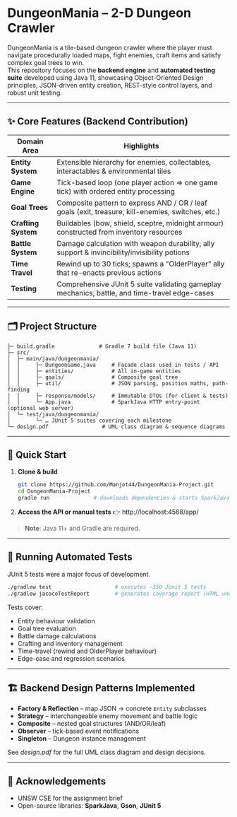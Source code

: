 # DungeonMania – 2-D Dungeon Crawler



DungeonMania is a tile-based dungeon crawler where the player must navigate procedurally loaded maps, fight enemies, craft items and satisfy complex goal trees to win.  
This repository focuses on the **backend engine** and **automated testing suite** developed using Java 11, showcasing Object-Oriented Design principles, JSON-driven entity creation, REST-style control layers, and robust unit testing.

---
## ✨ Core Features (Backend Contribution)
| Domain Area | Highlights |
| --- | --- |
| **Entity System** | Extensible hierarchy for enemies, collectables, interactables & environmental tiles |
| **Game Engine** | Tick-based loop (one player action ⇒ one game tick) with ordered entity processing |
| **Goal Trees** | Composite pattern to express AND / OR / leaf goals (exit, treasure, kill-enemies, switches, etc.) |
| **Crafting System** | Buildables (bow, shield, sceptre, midnight armour) constructed from inventory resources |
| **Battle System** | Damage calculation with weapon durability, ally support & invincibility/invisibility potions |
| **Time Travel** | Rewind up to 30 ticks; spawns a "OlderPlayer" ally that re-enacts previous actions |
| **Testing** | Comprehensive JUnit 5 suite validating gameplay mechanics, battle, and time-travel edge-cases |

---
## 🗂 Project Structure
```
├─ build.gradle              # Gradle 7 build file (Java 11)
├─ src/
│  ├─ main/java/dungeonmania/
│  │     ├─ DungeonGame.java     # Facade class used in tests / API
│  │     ├─ entities/            # All in-game entities
│  │     ├─ goals/               # Composite goal tree
│  │     ├─ util/                # JSON parsing, position maths, path-finding
│  │     ├─ response/models/     # Immutable DTOs (for client & tests)
│  │     └─ App.java             # SparkJava HTTP entry-point (optional web server)
│  └─ test/java/dungeonmania/
│        └─ … JUnit 5 suites covering each milestone
└─ design.pdf                 # UML class diagram & sequence diagrams
```

---
## 🚀 Quick Start
1. **Clone & build**
   ```bash
   git clone https://github.com/Manjot44/DungeonMania-Project.git
   cd DungeonMania-Project
   gradle run              # downloads dependencies & starts SparkJava server
   ```
2. **Access the API or manual tests**
   👉 http://localhost:4568/app/

> **Note**: Java 11+ and Gradle are required. 

---
## 🧪 Running Automated Tests
JUnit 5 tests were a major focus of development.

```bash
./gradlew test                    # executes ~350 JUnit 5 tests
./gradlew jacocoTestReport        # generates coverage report (HTML under build/reports)
```
Tests cover:
- Entity behaviour validation
- Goal tree evaluation
- Battle damage calculations
- Crafting and inventory management
- Time-travel (rewind and OlderPlayer behaviour)
- Edge-case and regression scenarios

---
## 🏗️ Backend Design Patterns Implemented
* **Factory & Reflection** – map JSON → concrete `Entity` subclasses
* **Strategy** – interchangeable enemy movement and battle logic
* **Composite** – nested goal structures (AND/OR/leaf)
* **Observer** – tick-based event notifications
* **Singleton** – Dungeon instance management

See *design.pdf* for the full UML class diagram and design decisions.

---
## 🙏 Acknowledgements
* UNSW CSE for the assignment brief
* Open-source libraries: **SparkJava**, **Gson**, **JUnit 5**
